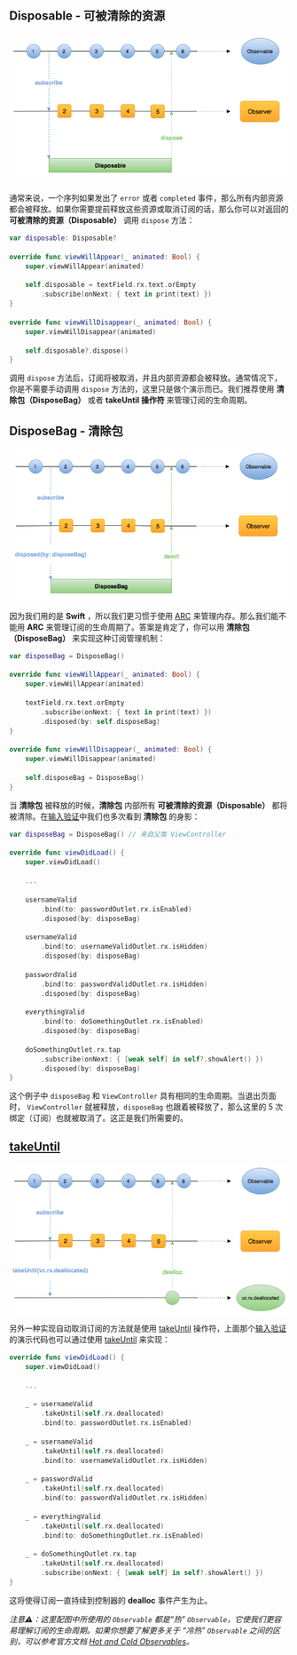 ## Disposable - 可被清除的资源

![](/assets/Disposable/Disposable.png)

通常来说，一个序列如果发出了 `error` 或者 `completed` 事件，那么所有内部资源都会被释放。如果你需要提前释放这些资源或取消订阅的话，那么你可以对返回的 **可被清除的资源（Disposable）** 调用 `dispose` 方法：

```swift
var disposable: Disposable?

override func viewWillAppear(_ animated: Bool) {
    super.viewWillAppear(animated)

    self.disposable = textField.rx.text.orEmpty
        .subscribe(onNext: { text in print(text) })
}

override func viewWillDisappear(_ animated: Bool) {
    super.viewWillDisappear(animated)

    self.disposable?.dispose()
}
```

调用 `dispose` 方法后，订阅将被取消，并且内部资源都会被释放。通常情况下，你是不需要手动调用 `dispose` 方法的，这里只是做个演示而已。我们推荐使用 **清除包（DisposeBag）** 或者 **takeUntil 操作符** 来管理订阅的生命周期。

## DisposeBag - 清除包

![](/assets/Disposable/DisposeBag.png)

因为我们用的是 **Swift** ，所以我们更习惯于使用 [ARC](https://developer.apple.com/library/content/documentation/Swift/Conceptual/Swift_Programming_Language/AutomaticReferenceCounting.html#//apple_ref/doc/uid/TP40014097-CH20-ID48) 来管理内存。那么我们能不能用 **ARC** 来管理订阅的生命周期了。答案是肯定了，你可以用 **清除包（DisposeBag）** 来实现这种订阅管理机制：

```swift
var disposeBag = DisposeBag()

override func viewWillAppear(_ animated: Bool) {
    super.viewWillAppear(animated)

    textField.rx.text.orEmpty
        .subscribe(onNext: { text in print(text) })
        .disposed(by: self.disposeBag)
}

override func viewWillDisappear(_ animated: Bool) {
    super.viewWillDisappear(animated)

    self.disposeBag = DisposeBag()
}
```

当 **清除包** 被释放的时候，**清除包** 内部所有 **可被清除的资源（Disposable）** 都将被清除。在[输入验证](/content/first_app.md)中我们也多次看到 **清除包** 的身影：

```swift
var disposeBag = DisposeBag() // 来自父类 ViewController

override func viewDidLoad() {
    super.viewDidLoad()

    ...

    usernameValid
        .bind(to: passwordOutlet.rx.isEnabled)
        .disposed(by: disposeBag)

    usernameValid
        .bind(to: usernameValidOutlet.rx.isHidden)
        .disposed(by: disposeBag)

    passwordValid
        .bind(to: passwordValidOutlet.rx.isHidden)
        .disposed(by: disposeBag)

    everythingValid
        .bind(to: doSomethingOutlet.rx.isEnabled)
        .disposed(by: disposeBag)

    doSomethingOutlet.rx.tap
        .subscribe(onNext: { [weak self] in self?.showAlert() })
        .disposed(by: disposeBag)
}
```

这个例子中 `disposeBag` 和 `ViewController` 具有相同的生命周期。当退出页面时， `ViewController` 就被释放，`disposeBag` 也跟着被释放了，那么这里的 5 次绑定（订阅）也就被取消了。这正是我们所需要的。

## [takeUntil]

![](/assets/Disposable/TakeUntil.png)

另外一种实现自动取消订阅的方法就是使用 [takeUntil] 操作符，上面那个[输入验证](/content/first_app.md)的演示代码也可以通过使用  [takeUntil] 来实现：

```swift
override func viewDidLoad() {
    super.viewDidLoad()

    ...

    _ = usernameValid
        .takeUntil(self.rx.deallocated)
        .bind(to: passwordOutlet.rx.isEnabled)

    _ = usernameValid
        .takeUntil(self.rx.deallocated)
        .bind(to: usernameValidOutlet.rx.isHidden)

    _ = passwordValid
        .takeUntil(self.rx.deallocated)
        .bind(to: passwordValidOutlet.rx.isHidden)

    _ = everythingValid
        .takeUntil(self.rx.deallocated)
        .bind(to: doSomethingOutlet.rx.isEnabled)

    _ = doSomethingOutlet.rx.tap
        .takeUntil(self.rx.deallocated)
        .subscribe(onNext: { [weak self] in self?.showAlert() })
}

```

这将使得订阅一直持续到控制器的 **dealloc** 事件产生为止。

_注意⚠️：这里配图中所使用的 `Observable` 都是“热” `Observable`，它使我们更容易理解订阅的生命周期。如果你想要了解更多关于 “冷热” `Observable` 之间的区别，可以参考官方文档 [Hot and Cold Observables]。_

[takeUntil]:/content/decision_tree/takeUntil.md
[Hot and Cold Observables]:https://github.com/ReactiveX/RxSwift/blob/master/Documentation/HotAndColdObservables.md
